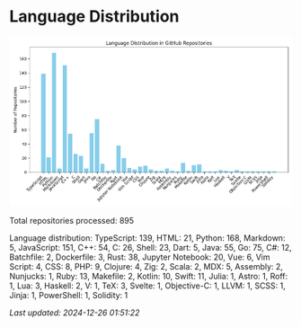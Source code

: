 # Language Distribution

![Language Distribution Chart](language_distribution_bar_chart.png)

Total repositories processed: 895

Language distribution:
TypeScript: 139, HTML: 21, Python: 168, Markdown: 5, JavaScript: 151, C++: 54, C: 26, Shell: 23, Dart: 5, Java: 55, Go: 75, C#: 12, Batchfile: 2, Dockerfile: 3, Rust: 38, Jupyter Notebook: 20, Vue: 6, Vim Script: 4, CSS: 8, PHP: 9, Clojure: 4, Zig: 2, Scala: 2, MDX: 5, Assembly: 2, Nunjucks: 1, Ruby: 13, Makefile: 2, Kotlin: 10, Swift: 11, Julia: 1, Astro: 1, Roff: 1, Lua: 3, Haskell: 2, V: 1, TeX: 3, Svelte: 1, Objective-C: 1, LLVM: 1, SCSS: 1, Jinja: 1, PowerShell: 1, Solidity: 1


_Last updated: 2024-12-26 01:51:22_

